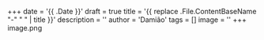 +++
date = '{{ .Date }}'
draft = true
title = '{{ replace .File.ContentBaseName "-" " " | title }}'
description = ''
author = 'Damião'
tags = []
image = ''
+++
image.png